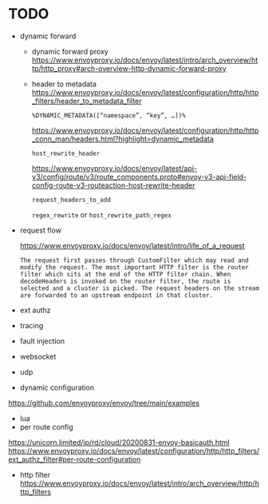 # TODO

- dynamic forward

  - dynamic forward proxy
    <https://www.envoyproxy.io/docs/envoy/latest/intro/arch_overview/http/http_proxy#arch-overview-http-dynamic-forward-proxy>
  - header to metadata
    <https://www.envoyproxy.io/docs/envoy/latest/configuration/http/http_filters/header_to_metadata_filter>

    `%DYNAMIC_METADATA([“namespace”, “key”, …])%`

    <https://www.envoyproxy.io/docs/envoy/latest/configuration/http/http_conn_man/headers.html?highlight=dynamic_metadata>

    `host_rewrite_header`

    <https://www.envoyproxy.io/docs/envoy/latest/api-v3/config/route/v3/route_components.proto#envoy-v3-api-field-config-route-v3-routeaction-host-rewrite-header>

    `request_headers_to_add`

    `regex_rewrite` or `host_rewrite_path_regex`

- request flow

  <https://www.envoyproxy.io/docs/envoy/latest/intro/life_of_a_request>

  ```
  The request first passes through CustomFilter which may read and modify the request. The most important HTTP filter is the router filter which sits at the end of the HTTP filter chain. When decodeHeaders is invoked on the router filter, the route is selected and a cluster is picked. The request headers on the stream are forwarded to an upstream endpoint in that cluster.
  ```

- ext authz

- tracing

- fault injection

- websocket

- udp

- dynamic configuration

https://github.com/envoyproxy/envoy/tree/main/examples

- lua
- per route config

https://unicorn.limited/jp/rd/cloud/20200831-envoy-basicauth.html
https://www.envoyproxy.io/docs/envoy/latest/configuration/http/http_filters/ext_authz_filter#per-route-configuration


- http filter
https://www.envoyproxy.io/docs/envoy/latest/intro/arch_overview/http/http_filters
